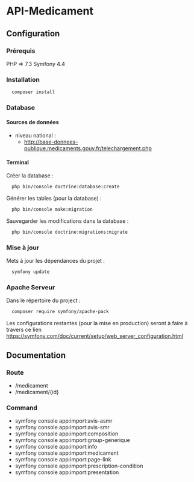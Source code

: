 # API-Medicament

## Configuration

### Prérequis

PHP => 7.3
Symfony 4.4

### Installation

```bash
  composer install
```

### Database

#### Sources de données
- niveau national :
  - http://base-donnees-publique.medicaments.gouv.fr/telechargement.php

#### Terminal

Créer la database :
```bash
  php bin/console doctrine:database:create
```

Générer les tables (pour la database) :
```bash
  php bin/console make:migration
```

Sauvegarder les modifications dans la database :
```bash
  php bin/console doctrine:migrations:migrate
```

### Mise à jour

Mets à jour les dépendances du projet :
```bash
  symfony update
```

### Apache Serveur

Dans le répertoire du project :
```bash
  composer require symfony/apache-pack
```

Les configurations restantes (pour la mise en production) seront à faire à travers ce lien <a href="https://symfony.com/doc/current/setup/web_server_configuration.html" target="__blank">https://symfony.com/doc/current/setup/web_server_configuration.html</a>

## Documentation

### Route

- /medicament
- /medicament/{id}

### Command
- symfony console app:import:avis-asmr
- symfony console app:import:avis-smr
- symfony console app:import:composition
- symfony console app:import:group-generique
- symfony console app:import:info
- symfony console app:import:medicament
- symfony console app:import:page-link
- symfony console app:import:prescription-condition
- symfony console app:import:presentation
